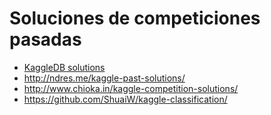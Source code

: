 # Soluciones de competiciones pasadas

- [KaggleDB solutions](https://kaggledb.com/solutions)
- http://ndres.me/kaggle-past-solutions/
- http://www.chioka.in/kaggle-competition-solutions/
- https://github.com/ShuaiW/kaggle-classification/
